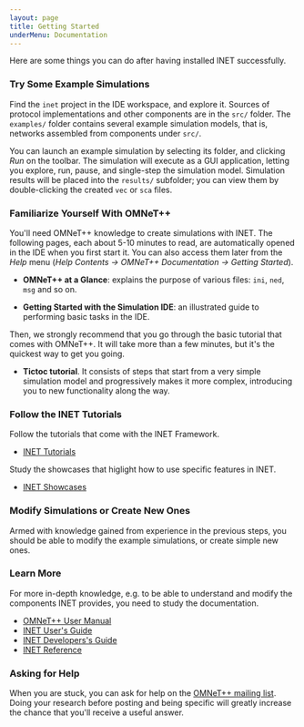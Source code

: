 ```yaml
---
layout: page
title: Getting Started
underMenu: Documentation
---
```


Here are some things you can do after having installed INET successfully.

### Try Some Example Simulations

Find the `inet` project in the IDE workspace, and explore it.
Sources of protocol implementations and other components are in the `src/` folder.
The `examples/` folder contains several example simulation models, that is,
networks assembled from components under `src/`.

You can launch an example simulation by selecting its folder, and clicking *Run*
on the toolbar. The simulation will execute as a GUI application, letting you
explore, run, pause, and single-step the simulation model. Simulation results
will be placed into the `results/` subfolder; you can view them by
double-clicking the created `vec` or `sca` files.

### Familiarize Yourself With OMNeT++

You'll need OMNeT++ knowledge to create simulations with INET. The following
pages, each about 5-10 minutes to read, are automatically opened in the IDE
when you first start it. You can also access them later from the *Help* menu
(*Help Contents -> OMNeT++ Documentation -> Getting Started*).

* **OMNeT++ at a Glance**: explains the purpose of various files: `ini`, `ned`, `msg` and so on.

* **Getting Started with the Simulation IDE**: an illustrated guide to performing basic tasks in the IDE.

Then, we strongly recommend that you go through the basic tutorial that comes with OMNeT++.
It will take more than a few minutes, but it's the quickest way to get you going.

* **Tictoc tutorial**. It consists of steps that start from a very simple simulation model
  and progressively makes it more complex, introducing you to new functionality along the way.

### Follow the INET Tutorials

Follow the tutorials that come with the INET Framework. 

* [INET Tutorials](https://inet.omnetpp.org/docs/tutorials)

Study the showcases that higlight how to use specific features in INET.

* [INET Showcases](https://inet.omnetpp.org/docs/showcases)

### Modify Simulations or Create New Ones

Armed with knowledge gained from experience in the previous steps, you should be
able to modify the example simulations, or create simple new ones.

### Learn More

For more in-depth knowledge, e.g. to be able to understand and modify
the components INET provides, you need to study the documentation.

* [OMNeT++ User Manual](https://omnetpp.org/doc/omnetpp/manual)
* [INET User's Guide](https://inet.omnetpp.org/docs/users-guide/)
* [INET Developers's Guide](https://inet.omnetpp.org/docs/developers-guide/)
* [INET Reference](https://omnetpp.org/doc/inet/api-current/neddoc/)

### Asking for Help

When you are stuck, you can ask for help on the
<a href="https://groups.google.com/forum/?fromgroups#!forum/omnetpp" target="_blank">OMNeT++ mailing list</a>.
Doing your research before posting and being specific will greatly increase
the chance that you'll receive a useful answer.
